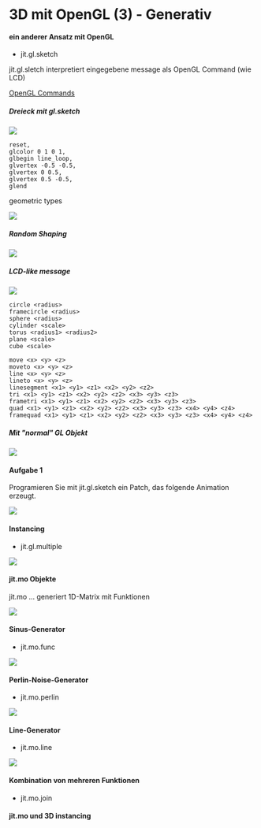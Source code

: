 # 3D mit OpenGL (3) - Generativ


#### ein anderer Ansatz mit OpenGL

- jit.gl.sketch

jit.gl.sletch interpretiert eingegebene message als OpenGL Command (wie LCD)

[OpenGL Commands](https://www.glprogramming.com/red/)

##### Dreieck mit gl.sketch
![](K6/1.png)

```
reset,
glcolor 0 1 0 1,
glbegin line_loop,
glvertex -0.5 -0.5,
glvertex 0 0.5,
glvertex 0.5 -0.5,
glend
```

geometric types

![](K6/geometric_types.png)

##### Random Shaping

 ![](K6/2.png)

##### LCD-like message

 ![](K6/3.png)

```
circle <radius>
framecircle <radius>
sphere <radius>
cylinder <scale>
torus <radius1> <radius2>
plane <scale>
cube <scale>
```

```
move <x> <y> <z>
moveto <x> <y> <z>
line <x> <y> <z>
lineto <x> <y> <z>
linesegment <x1> <y1> <z1> <x2> <y2> <z2>
tri <x1> <y1> <z1> <x2> <y2> <z2> <x3> <y3> <z3>
frametri <x1> <y1> <z1> <x2> <y2> <z2> <x3> <y3> <z3>
quad <x1> <y1> <z1> <x2> <y2> <z2> <x3> <y3> <z3> <x4> <y4> <z4>
framequad <x1> <y1> <z1> <x2> <y2> <z2> <x3> <y3> <z3> <x4> <y4> <z4>
```

##### Mit "normal" GL Objekt

 ![](K6/3_mix.png)
 
#### Aufgabe 1

Programieren Sie mit jit.gl.sketch ein Patch, das folgende Animation erzeugt.
   
![](K6/aufgabe.gif)

#### Instancing

- jit.gl.multiple

![](K6/4.png)


#### jit.mo Objekte

jit.mo ... generiert 1D-Matrix mit Funktionen

![](K6/6.png)

#### Sinus-Generator

- jit.mo.func

![](K6/7.png)


#### Perlin-Noise-Generator

- jit.mo.perlin

![](K6/8.png)


#### Line-Generator

- jit.mo.line

![](K6/9.png)


#### Kombination von mehreren Funktionen

- jit.mo.join





#### jit.mo und 3D instancing

